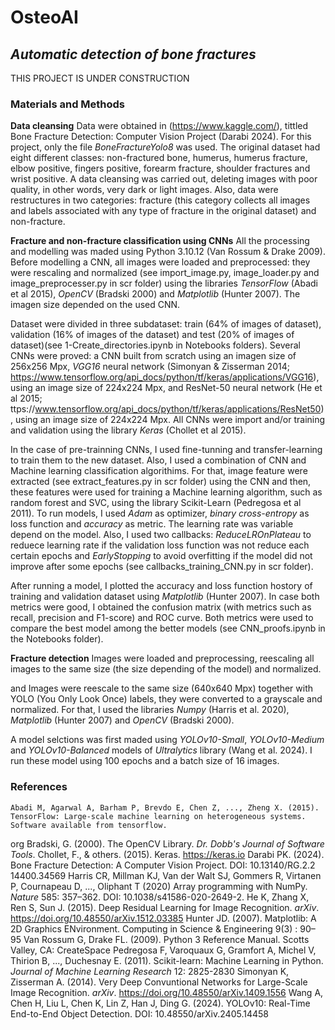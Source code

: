 # **OsteoAI**
## *Automatic detection of bone fractures*

THIS PROJECT IS UNDER CONSTRUCTION

### **Materials and Methods**
**Data cleansing**
Data were obtained in (https://www.kaggle.com/), tittled Bone Fracture Detection: Computer Vision Project (Darabi 2024). For this project, only the file *BoneFractureYolo8* was used. The original dataset had eight different classes: non-fractured bone, humerus, humerus fracture, elbow positive, fingers positive, forearm fracture, shoulder fractures and wrist positive. A data cleansing was carried out, deleting images with poor quality, in other words, very dark or light images. Also, data were restructures in two categories: fracture (this category collects all images and labels associated with any type of fracture in the original dataset) and non-fracture.

**Fracture and non-fracture classification using CNNs**
All the processing and modelling was maded using Python 3.10.12 (Van Rossum & Drake 2009). Before modelling a CNN, all images were loaded and preprocessed: they were rescaling and normalized (see import_image.py, image_loader.py and image_preprocesser.py in scr folder) using the libraries *TensorFlow* (Abadi et al 2015), *OpenCV* (Bradski 2000) and *Matplotlib* (Hunter 2007). The imagen size depended on the used CNN. 

Dataset were divided in three subdataset: train (64% of images of dataset), validation (16% of images of the dataset) and test (20% of images of dataset)(see 1-Create_directories.ipynb in Notebooks folders). Several CNNs were proved: a CNN built from scratch using an imagen size of 256x256 Mpx, *VGG16* neural network (Simonyan & Zisserman 2014; https://www.tensorflow.org/api_docs/python/tf/keras/applications/VGG16), using an image size of 224x224 Mpx, and ResNet-50 neural network (He et al 2015; ttps://www.tensorflow.org/api_docs/python/tf/keras/applications/ResNet50), using an image size of 224x224 Mpx. All CNNs were import and/or training and validation using the library *Keras* (Chollet et al 2015). 

In the case of pre-trainning CNNs, I used fine-tunning and transfer-learning to train them to the new dataset. Also, I used a combination of CNN and Machine learning classification algorithims. For that, image feature were extracted (see extract_features.py in scr folder) using the CNN and then, these features were used for training a Machine learning algorithm, such as random forest and SVC, using the library Scikit-Learn (Pedregosa et al 2011). To run models, I used *Adam* as optimizer, *binary cross-entropy* as loss function and *accuracy* as metric. The learning rate was variable depend on the model. Also, I used two callbacks: *ReduceLROnPlateau* to reduece learning rate if the validation loss function was not reduce each certain epochs and *EarlyStopping* to avoid overfitting if the model did not improve after some epochs (see callbacks_training_CNN.py in scr folder). 

After running a model, I plotted the accuracy and loss function hostory of training and validation dataset using *Matplotlib* (Hunter 2007). In case both metrics were good, I obtained the confusion matrix (with metrics such as recall, precision and F1-score) and ROC curve. Both metrics were used to compare the best model among the better models (see CNN_proofs.ipynb in the Notebooks folder).

**Fracture detection**
Images were loaded and preprocessing, reescaling all images to the same size (the size depending of the model) and normalized.  

and Images were reescale to the same size (640x640 Mpx) together with YOLO (You Only Look Once) labels, they were converted to a grayscale and normalized. For that, I used the libraries *Numpy* (Harris et al. 2020), *Matplotlib* (Hunter 2007) and *OpenCV* (Bradski 2000).

A model selctions was first maded using *YOLOv10-Small*, *YOLOv10-Medium* and *YOLOv10-Balanced* models of *Ultralytics* library (Wang et al. 2024). I run these model using 100 epochs and a batch size of 16 images. 

### **References**
    Abadi M, Agarwal A, Barham P, Brevdo E, Chen Z, ..., Zheng X. (2015). TensorFlow: Large-scale machine learning on heterogeneous systems. Software available from tensorflow.
org
    Bradski, G. (2000). The OpenCV Library. *Dr. Dobb's Journal of Software Tools*.
    Chollet, F., & others. (2015). Keras. https://keras.io
    Darabi PK. (2024). Bone Fracture Detection: A Computer Vision Project. DOI: 10.13140/RG.2.2 
14400.34569
    Harris CR, Millman KJ, Van der Walt SJ, Gommers R, Virtanen P, Cournapeau D, ..., Oliphant T
(2020) Array programming with NumPy. *Nature* 585: 357–362. DOI: 10.1038/s41586-020-2649-2. 
    He K, Zhang X, Ren S, Sun J. (2015). Deep Residual Learning for Image Recognition. *arXiv*. https://doi.org/10.48550/arXiv.1512.03385
    Hunter JD. (2007). Matplotlib: A 2D Graphics ENvironment. Computing in Science & Engineering 9(3)
: 90–95 Van Rossum G, Drake FL. (2009). Python 3 Reference Manual. Scotts Valley, CA: CreateSpace
    Pedregosa F, Varoquaux G, Gramfort A, Michel V, Thirion B, ..., Duchesnay E. (2011). Scikit-learn: Machine Learning in Python. *Journal of Machine Learning Research* 12:
2825-2830
    Simonyan K, Zisserman A. (2014). Very Deep Convuntional Networks for Large-Scale Image Recognition. *arXiv*. https://doi.org/10.48550/arXiv.1409.1556
    Wang A, Chen H, Liu L, Chen K, Lin Z, Han J, Ding G. (2024). YOLOv10: Real-Time End-to-End 
Object Detection. DOI: 10.48550/arXiv.2405.14458